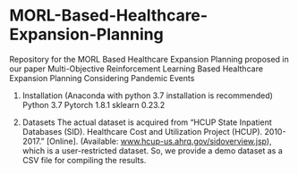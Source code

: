 # MORL-Based-Healthcare-Expansion-Planning
Repository for the MORL Based Healthcare Expansion Planning proposed in our paper Multi-Objective Reinforcement Learning Based Healthcare Expansion Planning Considering Pandemic Events

1. Installation (Anaconda with python 3.7 installation is recommended)
Python 3.7 
Pytorch 1.8.1 
sklearn 0.23.2


2. Datasets
The actual dataset is acquired from “HCUP State Inpatient Databases (SID). Healthcare Cost and Utilization Project (HCUP). 2010-2017.” [Online]. (Available: www.hcup-us.ahrq.gov/sidoverview.jsp), 
which is a user-restricted dataset. So, we provide a demo dataset as a CSV file for compiling the results.
